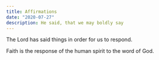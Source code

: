```yaml
---
title: Affirmations
date: "2020-07-27"
description: He said, that we may boldly say
---
```


The Lord has said things in order for us to respond.

Faith is the response of the human spirit to the word of God.